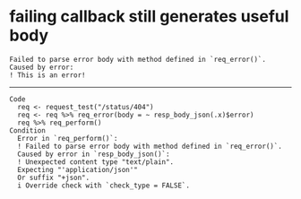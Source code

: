 # failing callback still generates useful body

    Failed to parse error body with method defined in `req_error()`.
    Caused by error:
    ! This is an error!

---

    Code
      req <- request_test("/status/404")
      req <- req %>% req_error(body = ~ resp_body_json(.x)$error)
      req %>% req_perform()
    Condition
      Error in `req_perform()`:
      ! Failed to parse error body with method defined in `req_error()`.
      Caused by error in `resp_body_json()`:
      ! Unexpected content type "text/plain".
      Expecting "'application/json'"
      Or suffix "+json".
      i Override check with `check_type = FALSE`.

